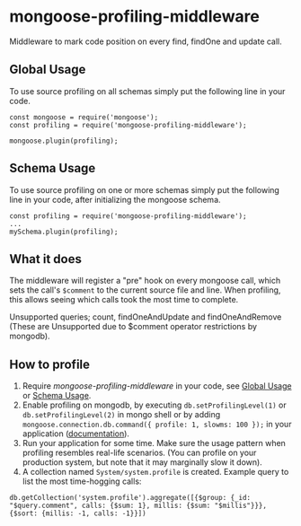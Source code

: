 # mongoose-profiling-middleware
Middleware to mark code position on every find, findOne and update call.

## Global Usage
To use source profiling on all schemas simply put the following line in your code.
~~~~
const mongoose = require('mongoose');
const profiling = require('mongoose-profiling-middleware');

mongoose.plugin(profiling);
~~~~

## Schema Usage
To use source profiling on one or more schemas simply put the following line in your code, after initializing the mongoose schema.
~~~~
const profiling = require('mongoose-profiling-middleware');
...
mySchema.plugin(profiling);
~~~~

## What it does
The middleware will register a "pre" hook on every mongoose call, which sets the call's `$comment` to the current source file and line.
When profiling, this allows seeing which calls took the most time to complete.

Unsupported queries; count, findOneAndUpdate and findOneAndRemove (These are Unsupported due to $comment operator restrictions by mongodb).

## How to profile
1. Require *mongoose-profiling-middleware* in your code, see [Global Usage](#global-usage) or [Schema Usage](#schema-usage).
1. Enable profiling on mongodb, by executing `db.setProfilingLevel(1)` or `db.setProfilingLevel(2)` in mongo shell or by adding ``mongoose.connection.db.command({ profile: 1, slowms: 100 });`` in your application ([documentation](https://docs.mongodb.com/manual/reference/method/db.setProfilingLevel/)).
1. Run your application for some time. Make sure the usage pattern when profiling resembles real-life scenarios. (You can profile on your production system, but note that it may marginally slow it down).
1. A collection named `System/system.profile` is created. Example query to list the most time-hogging calls:
~~~~
db.getCollection('system.profile').aggregate([{$group: {_id: "$query.comment", calls: {$sum: 1}, millis: {$sum: "$millis"}}},{$sort: {millis: -1, calls: -1}}])
~~~~
